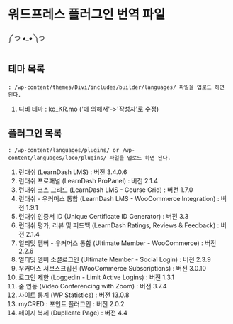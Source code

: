 # 워드프레스 플러그인 번역 파일

༼ つ ◕_◕ ༽つ

## 테마 목록
	: /wp-content/themes/Divi/includes/builder/languages/ 파일을 업로드 하면 된다.
01. 디비 테마
	: ko_KR.mo ('에 의해서'->'작성자'로 수정)

## 플러그인 목록
	: /wp-content/languages/plugins/ or /wp-content/languages/loco/plugins/ 파일을 업로드 하면 된다.
01. 런대쉬 (LearnDash LMS)
	: 버전 3.4.0.6
02. 런대쉬 프로패널 (LearnDash ProPanel)
	: 버전 2.1.4
03. 런대쉬 코스 그리드 (LearnDash LMS - Course Grid)
	: 버전 1.7.0
04. 런대쉬 - 우커머스 통합 (LearnDash LMS - WooCommerce Integration)
	: 버전 1.9.1
05. 런대쉬 인증서 ID (Unique Certificate ID Generator)
	: 버전 3.3
06. 런대쉬 평가, 리뷰 및 피드백 (LearnDash Ratings, Reviews & Feedback)
	: 버전 2.1.4
07. 얼티밋 멤버 - 우커머스 통합 (Ultimate Member - WooCommerce)
	: 버전 2.2.6
08. 얼티밋 멤버 소셜로그인 (Ultimate Member - Social Login)
	: 버전 2.3.9
09. 우커머스 서브스크립션 (WooCommerce Subscriptions)
	: 버전 3.0.10
10. 로그인 제한 (Loggedin - Limit Active Logins)
	: 버전 1.3.1
11. 줌 연동 (Video Conferencing with Zoom)
	: 버전 3.7.4
12. 사이트 통계 (WP Statistics)
	: 버전 13.0.8
13. myCRED : 포인트 플러그인
	: 버전 2.0.2
14. 페이지 복제 (Duplicate Page)
	: 버전 4.4